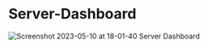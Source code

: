 # Server-Dashboard

![Screenshot 2023-05-10 at 18-01-40 Server Dashboard](https://github.com/DMG-TechLabs/Server-Dashboard/assets/63654361/b33fe308-b95c-42a8-ac2d-0a77443b0512)
